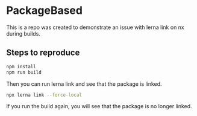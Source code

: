 # PackageBased

This is a repo was created to demonstrate an issue with lerna link on nx during builds.

## Steps to reproduce

```bash
npm install
npm run build
```

Then you can run lerna link and see that the package is linked.

```bash
npx lerna link --force-local
```

If you run the build again, you will see that the package is no longer linked.
